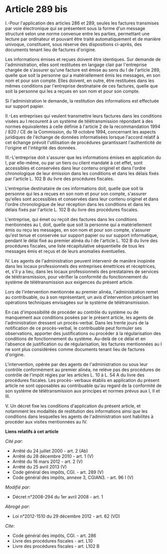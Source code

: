 # Article 289 bis

I.-Pour l'application des articles 286 et 289, seules les factures transmises par voie électronique qui se présentent sous la
forme d'un message structuré selon une norme convenue entre les parties, permettant une lecture par ordinateur et pouvant
être traité automatiquement et de manière univoque, constituent, sous réserve des dispositions ci-après, des documents tenant
lieu de factures d'origine. 

Les informations émises et reçues doivent être identiques. Sur demande de l'administration, elles sont restituées en langage
clair par l'entreprise chargée de s'assurer qu'une facture est émise au sens du I de l'article 289, quelle que soit la
personne qui a matériellement émis les messages, en son nom et pour son compte. Elles doivent, en outre, être restituées dans
les mêmes conditions par l'entreprise destinataire de ces factures, quelle que soit la personne qui les a reçues en son nom
et pour son compte. 

Si l'administration le demande, la restitution des informations est effectuée sur support papier. 

II.-Les entreprises qui veulent transmettre leurs factures dans les conditions visées au I recourent à un système de
télétransmission répondant à des normes équivalentes à celle définie à l'article 2 de la recommandation 1994 / 820 / CE de la
Commission, du 19 octobre 1994, concernant les aspects juridiques de l'échange de données informatisées lorsque l'accord
relatif à cet échange prévoit l'utilisation de procédures garantissant l'authenticité de l'origine et l'intégrité des
données. 

III.-L'entreprise doit s'assurer que les informations émises en application du I, par elle-même, ou par un tiers ou client
mandaté à cet effet, sont accessibles et conservées dans leur contenu originel et dans l'ordre chronologique de leur émission
dans les conditions et dans les délais fixés par l'article L. 102 B du livre des procédures fiscales. 

L'entreprise destinataire de ces informations doit, quelle que soit la personne qui les a reçues en son nom et pour son
compte, s'assurer qu'elles sont accessibles et conservées dans leur contenu originel et dans l'ordre chronologique de leur
réception dans les conditions et dans les délais fixés par l'article L. 102 B du livre des procédures fiscales. 

L'entreprise, qui émet ou reçoit des factures dans les conditions mentionnées au I, doit, quelle que soit la personne qui a
matériellement émis ou reçu les messages, en son nom et pour son compte, s'assurer qu'est tenue et conservée sur support
papier ou sur support informatique, pendant le délai fixé au premier alinéa du I de l'article L. 102 B du livre des
procédures fiscales, une liste récapitulative séquentielle de tous les messages émis et reçus et de leurs anomalies
éventuelles. 

IV. Les agents de l'administration peuvent intervenir de manière inopinée dans les locaux professionnels des entreprises
émettrices et réceptrices, et, s'il y a lieu, dans les locaux professionnels des prestataires de services de
télétransmission, pour vérifier la conformité du fonctionnement du système de télétransmission aux exigences du présent
article. 

Lors de l'intervention mentionnée au premier alinéa, l'administration remet au contribuable, ou à son représentant, un avis
d'intervention précisant les opérations techniques envisagées sur le système de télétransmission. 

En cas d'impossibilité de procéder au contrôle du système ou de manquement aux conditions posées par le présent article, les
agents de l'administration dressent un procès-verbal. Dans les trente jours de la notification de ce procès-verbal, le
contribuable peut formuler ses observations, apporter des justifications ou procéder à la régularisation des conditions de
fonctionnement du système. Au-delà de ce délai et en l'absence de justification ou de régularisation, les factures
mentionnées au I ne sont plus considérées comme documents tenant lieu de factures d'origine. 

L'intervention, opérée par des agents de l'administration ou sous leur contrôle conformément au premier alinéa, ne relève pas
des procédures de contrôle de l'impôt régies par les articles L. 10 à L. 54 A du livre des procédures fiscales. Les procès-
verbaux établis en application du présent article ne sont opposables au contribuable qu'au regard de la conformité de son
système de télétransmission aux principes et normes prévus aux I, II et III. 

V. Un décret fixe les conditions d'application du présent article, et notamment les modalités de restitution des informations
ainsi que les conditions dans lesquelles les agents de l'administration sont habilités à procéder aux visites mentionnées au
IV.

**Liens relatifs à cet article**

_Cité par_:

  - Arrêté du 24 juillet 2000 - art. 2 (Ab)
  - Arrêté du 28 décembre 2010 - art. 1 (V)
  - Arrêté du 16 mars 2012 - art. 2 (V)
  - Arrêté du 25 avril 2013 (V)
  - Code général des impôts, CGI. - art. 289 (V)
  - Code général des impôts, annexe 3, CGIAN3. - art. 96 I (V)

_Modifié par_:

  - Décret n°2008-294 du 1er avril 2008 - art. 1

_Abrogé par_:

  - Loi n°2012-1510 du 29 décembre 2012 - art. 62 (VD)

_Cite_:

  - Code général des impôts, CGI. - art. 286
  - Livre des procédures fiscales - art. L10
  - Livre des procédures fiscales - art. L102 B
